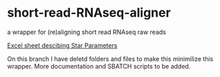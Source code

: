 # short-read-RNAseq-aligner
a wrapper for (re)aligning short read RNAseq raw reads

[Excel sheet descibing Star Parameters](https://docs.google.com/spreadsheets/d/1kJ4uOBQyT0vpa1sEgAEu7FgzNRzRW47axztfOvwe7_0/edit?usp=sharing)

On this branch I have deletd folders and files to make this minimilize this wrapper. More documentation and SBATCH scripts to be added.
